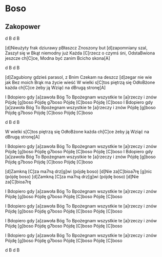 # Boso
## Zakopower


d B
d B

[d]Nieużyty frak dziurawy pBłaszcz Znoszony but
[d]zapomniany szal, Zaszył się w Bkąt niemodny już
Każda [C]rzecz o czymś śni, OdstaBwiona
jeszcze ch[C]ce, Modna być zanim Bcicho skona[A]

d B
d B

[d]Zagubiony gdzieś parasol, z Bnim Czekam na deszcz
[d]zegar nie wie jak Bez moich Brąk ma życie wieść
W wielki s[C]tos piętrzą się OdłoBżone
każda ch[C]ce żeby ją Wziąć na dBrugą stronę[A]

I Bdopiero gdy [a]zawoła Bóg
To Bpożegnam wszystkie te [a]rzeczy i znów
Pójdę [g]boso
Pójdę g7boso
Pójdę [C]boso
Pójdę [C]boso
I Bdopiero gdy [a]zawoła Bóg
To Bpożegnam wszystkie te [a]rzeczy i znów
Pójdę [g]boso
Pójdę g7boso
Pójdę [C]boso
Pójdę [C]boso

d B
d B

W wielki s[C]tos piętrzą się OdłoBżone
każda ch[C]ce żeby ją Wziąć na dBrugą stronę[A]

I Bdopiero gdy [a]zawoła Bóg
To Bpożegnam wszystkie te [a]rzeczy i znów
Pójdę [g]boso
Pójdę g7boso
Pójdę [C]boso
Pójdę [C]boso
I Bdopiero gdy [a]zawoła Bóg
To Bpożegnam wszystkie te [a]rzeczy i znów
Pójdę [g]boso
Pójdę g7boso
Pójdę [C]boso
Pójdę [C]boso


[d]Zamkną [C]za ma7ną drz[g]wi (pójdę boso)
[d]Nie za[C]bioa7rę [g]nic (pójdę boso)
[d]Zamkną [C]za ma7ną drz[g]wi (pójdę boso)
[d]Nie za[C]bioa7rę


I Bdopiero gdy [a]zawoła Bóg
To Bpożegnam wszystkie te [a]rzeczy i znów
Pójdę [g]boso
Pójdę g7boso
Pójdę [C]boso
Pójdę [C]boso

I Bdopiero gdy [a]zawoła Bóg
To Bpożegnam wszystkie te [a]rzeczy i znów
Pójdę [g]boso
Pójdę g7boso
Pójdę [C]boso
Pójdę [C]boso

I Bdopiero gdy [a]zawoła Bóg
To Bpożegnam wszystkie te [a]rzeczy i znów
Pójdę [g]boso
Pójdę g7boso
Pójdę [C]boso
Pójdę [C]boso

I Bdopiero gdy [a]zawoła Bóg
To Bpożegnam wszystkie te [a]rzeczy i znów
Pójdę [g]boso
Pójdę g7boso
Pójdę [C]boso
Pójdę [C]boso

d B
d B

